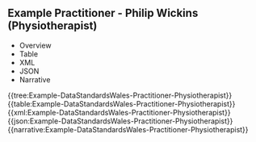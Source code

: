 <div class="warning"><span class="ClinicalWarn"></span></div>

## Example Practitioner - Philip Wickins (Physiotherapist)

<div class="tab-wrap">
  <ul class="tab-head">
    <li class="tablink" onclick="openCity(this,'tabtree')" data-target="tabtree">
      Overview
    </li>
    <li class="tablink" onclick="openCity(this,'tabtable')" data-target="tabtable">
      Table
    </li>
    <li class="tablink tab-active" onclick="openCity(this,'tabxml')" data-target="tabxml">
      XML
    </li>    
    <li class="tablink" onclick="openCity(this,'tabjson')" data-target="tabjson">
      JSON
    </li>    
    <li class="tablink" onclick="openCity(this,'tabnarrative')" data-target="tabnarrative">
      Narrative
    </li>
  </ul>
  <div class="tab-main">
    <div id="tabtree" class="tabcontent">
      {{tree:Example-DataStandardsWales-Practitioner-Physiotherapist}}
    </div>
    <div id="tabtable" class="tabcontent">
      {{table:Example-DataStandardsWales-Practitioner-Physiotherapist}}
    </div>       
    <div id="tabxml" class="tabcontent active">      
      {{xml:Example-DataStandardsWales-Practitioner-Physiotherapist}}
    </div>
    <div id="tabjson" class="tabcontent">
      {{json:Example-DataStandardsWales-Practitioner-Physiotherapist}}
    </div>       
    <div id="tabnarrative" class="tabcontent">
      {{narrative:Example-DataStandardsWales-Practitioner-Physiotherapist}}
    </div>  
  </div>
</div>